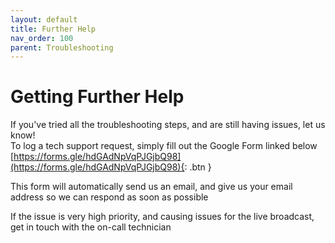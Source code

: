 ```yaml
---
layout: default
title: Further Help
nav_order: 100
parent: Troubleshooting
---
```


# Getting Further Help
If you've tried all the troubleshooting steps, and are still having issues, let us know!  
To log a tech support request, simply fill out the Google Form linked below  
[https://forms.gle/hdGAdNpVqPJGjbQ98](https://forms.gle/hdGAdNpVqPJGjbQ98){: .btn } 
  
This form will automatically send us an email, and give us your email address so we can respond as soon as possible  
  
If the issue is very high priority, and causing issues for the live broadcast, get in touch with the on-call technician